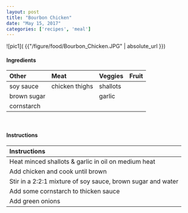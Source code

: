 ```yaml
---
layout: post
title: "Bourbon Chicken"
date: "May 15, 2017"
categories: ['recipes', 'meal']
---
```




![pic1]( {{"/figure/food/Bourbon_Chicken.JPG" | absolute_url }})




#### Ingredients

<table class = "presenttab">
 <thead>
  <tr>
   <th style="text-align:left;"> Other </th>
   <th style="text-align:left;"> Meat </th>
   <th style="text-align:left;"> Veggies </th>
   <th style="text-align:left;"> Fruit </th>
  </tr>
 </thead>
<tbody>
  <tr>
   <td style="text-align:left;"> soy sauce </td>
   <td style="text-align:left;"> chicken thighs </td>
   <td style="text-align:left;"> shallots </td>
   <td style="text-align:left;">  </td>
  </tr>
  <tr>
   <td style="text-align:left;"> brown sugar </td>
   <td style="text-align:left;">  </td>
   <td style="text-align:left;"> garlic </td>
   <td style="text-align:left;">  </td>
  </tr>
  <tr>
   <td style="text-align:left;"> cornstarch </td>
   <td style="text-align:left;">  </td>
   <td style="text-align:left;">  </td>
   <td style="text-align:left;">  </td>
  </tr>
</tbody>
</table>

<br>

#### Instructions

<table class = "presenttabnoh">
 <thead>
  <tr>
   <th style="text-align:left;"> Instructions </th>
  </tr>
 </thead>
<tbody>
  <tr>
   <td style="text-align:left;"> Heat minced shallots &amp; garlic in oil on medium heat </td>
  </tr>
  <tr>
   <td style="text-align:left;"> Add chicken and cook until brown </td>
  </tr>
  <tr>
   <td style="text-align:left;"> Stir in a 2:2:1 mixture of soy sauce, brown sugar and water </td>
  </tr>
  <tr>
   <td style="text-align:left;"> Add some cornstarch to thicken sauce </td>
  </tr>
  <tr>
   <td style="text-align:left;"> Add green onions </td>
  </tr>
</tbody>
</table>

